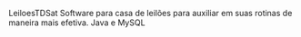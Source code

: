 LeiloesTDSat
Software para casa de leilões para auxiliar em suas rotinas de maneira mais efetiva.
Java e MySQL
